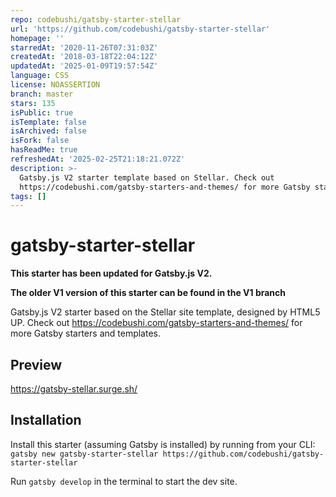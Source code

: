 ```yaml
---
repo: codebushi/gatsby-starter-stellar
url: 'https://github.com/codebushi/gatsby-starter-stellar'
homepage: ''
starredAt: '2020-11-26T07:31:03Z'
createdAt: '2018-03-18T22:04:12Z'
updatedAt: '2025-01-09T19:57:54Z'
language: CSS
license: NOASSERTION
branch: master
stars: 135
isPublic: true
isTemplate: false
isArchived: false
isFork: false
hasReadMe: true
refreshedAt: '2025-02-25T21:18:21.072Z'
description: >-
  Gatsby.js V2 starter template based on Stellar. Check out
  https://codebushi.com/gatsby-starters-and-themes/ for more Gatsby starters.
tags: []
---
```


# gatsby-starter-stellar

**This starter has been updated for Gatsby.js V2.**

**The older V1 version of this starter can be found in the V1 branch**

Gatsby.js V2 starter based on the Stellar site template, designed by HTML5 UP. Check out https://codebushi.com/gatsby-starters-and-themes/ for more Gatsby starters and templates.

## Preview

https://gatsby-stellar.surge.sh/

## Installation

Install this starter (assuming Gatsby is installed) by running from your CLI:
<br>
`gatsby new gatsby-starter-stellar https://github.com/codebushi/gatsby-starter-stellar`

Run `gatsby develop` in the terminal to start the dev site.
